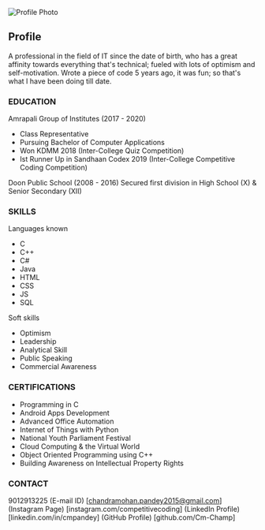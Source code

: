 ![Profile Photo]()

## Profile

A professional in the field of IT since the date of birth, who has a great affinity towards everything that's technical; fueled with lots of optimism and self-motivation. Wrote a piece of code 5 years ago, it was fun; so that's what I have been doing till date.

### EDUCATION

Amrapali Group of Institutes (2017 - 2020)
- Class Representative
- Pursuing Bachelor of Computer Applications
- Won KDMM 2018 (Inter-College Quiz Competition)
- Ist Runner Up in Sandhaan Codex 2019 (Inter-College Competitive Coding Competition)

Doon Public School (2008 - 2016)
Secured first division in High School (X) & Senior Secondary (XII)

### SKILLS

Languages known
- C
- C++
- C#
- Java
- HTML
- CSS
- JS
- SQL

Soft skills
- Optimism
- Leadership
- Analytical Skill
- Public Speaking
- Commercial Awareness

### CERTIFICATIONS

- Programming in C
- Android Apps Development
- Advanced Office Automation
- Internet of Things with Python
- National Youth Parliament Festival
- Cloud Computing & the Virtual World
- Object Oriented Programming using C++
- Building Awareness on Intellectual Property Rights

### CONTACT

9012913225
(E-mail ID) [chandramohan.pandey2015@gmail.com]
(Instagram Page) [instagram.com/competitivecoding]
(LinkedIn Profile) [linkedin.com/in/cmpandey]
(GitHub Profile) [github.com/Cm-Champ]

